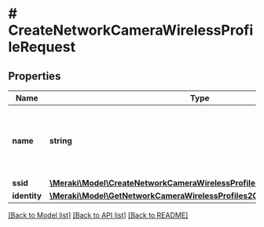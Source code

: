 # # CreateNetworkCameraWirelessProfileRequest

## Properties

Name | Type | Description | Notes
------------ | ------------- | ------------- | -------------
**name** | **string** | The name of the camera wireless profile. This parameter is required. |
**ssid** | [**\Meraki\Model\CreateNetworkCameraWirelessProfileRequestSsid**](CreateNetworkCameraWirelessProfileRequestSsid.md) |  |
**identity** | [**\Meraki\Model\GetNetworkCameraWirelessProfiles200ResponseInnerIdentity**](GetNetworkCameraWirelessProfiles200ResponseInnerIdentity.md) |  | [optional]

[[Back to Model list]](../../README.md#models) [[Back to API list]](../../README.md#endpoints) [[Back to README]](../../README.md)
